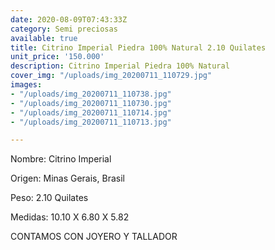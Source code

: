 ```yaml
---
date: 2020-08-09T07:43:33Z
category: Semi preciosas
available: true
title: Citrino Imperial Piedra 100% Natural 2.10 Quilates
unit_price: '150.000'
description: Citrino Imperial Piedra 100% Natural
cover_img: "/uploads/img_20200711_110729.jpg"
images:
- "/uploads/img_20200711_110738.jpg"
- "/uploads/img_20200711_110730.jpg"
- "/uploads/img_20200711_110714.jpg"
- "/uploads/img_20200711_110713.jpg"

---
```

Nombre: Citrino Imperial 

Origen: Minas Gerais, Brasil

Peso: 2.10 Quilates

Medidas: 10.10 X 6.80 X 5.82

CONTAMOS CON JOYERO Y TALLADOR